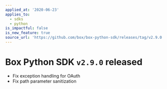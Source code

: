 ```yaml
---
applied_at: '2020-06-23'
applies_to:
  - sdks
  - python
is_impactful: false
is_new_feature: true
source_url: 'https://github.com/box/box-python-sdk/releases/tag/v2.9.0'
---
```


# Box Python SDK `v2.9.0` released

- Fix exception handling for OAuth
- Fix path parameter sanitization
